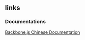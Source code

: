 links
-------------

### Documentations

[Backbone.js Chinese Documentation](https://www.css88.com/doc/backbone/#Model-escape)
